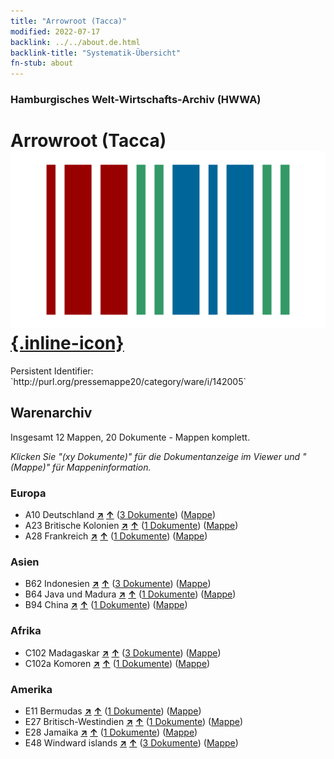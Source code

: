 ```yaml
---
title: "Arrowroot (Tacca)"
modified: 2022-07-17
backlink: ../../about.de.html
backlink-title: "Systematik-Übersicht"
fn-stub: about
---
```


### Hamburgisches Welt-Wirtschafts-Archiv (HWWA)

# Arrowroot (Tacca) &#160; [![Wikidata](/images/Wikidata-logo.svg "Wikidata"){.inline-icon}](http://www.wikidata.org/entity/Q4069888)

<div class="hint">Persistent Identifier: `http://purl.org/pressemappe20/category/ware/i/142005`</div>







## Warenarchiv




Insgesamt 12 Mappen, 20 Dokumente - Mappen komplett.

_Klicken Sie "(xy Dokumente)" für die Dokumentanzeige im Viewer und "(Mappe)" für Mappeninformation._




### Europa

- A10 Deutschland [**&nearr;**](../../../geo/i/126128/about.de.html "Deutschland (alle Mappen)") [**&uarr;**](../../../geo/about.de.html#A10 "Ländersystematik") (<a href="https://pm20.zbw.eu/iiifview/folder/wa/142005,126128" title="über: Arrowroot (Tacca) : Deutschland" target="_blank">3 Dokumente</a>) ([Mappe](../../../../folder/wa/1420xx/142005/1261xx/126128/about.de.html))
- A23 Britische Kolonien [**&nearr;**](../../../geo/i/140978/about.de.html "Britische Kolonien (alle Mappen)") [**&uarr;**](../../../geo/about.de.html#A23 "Ländersystematik") (<a href="https://pm20.zbw.eu/iiifview/folder/wa/142005,140978" title="über: Arrowroot (Tacca) : Britische Kolonien" target="_blank">1 Dokumente</a>) ([Mappe](../../../../folder/wa/1420xx/142005/1409xx/140978/about.de.html))
- A28 Frankreich [**&nearr;**](../../../geo/i/140982/about.de.html "Frankreich (alle Mappen)") [**&uarr;**](../../../geo/about.de.html#A28 "Ländersystematik") (<a href="https://pm20.zbw.eu/iiifview/folder/wa/142005,140982" title="über: Arrowroot (Tacca) : Frankreich" target="_blank">1 Dokumente</a>) ([Mappe](../../../../folder/wa/1420xx/142005/1409xx/140982/about.de.html))

### Asien

- B62 Indonesien [**&nearr;**](../../../geo/i/141218/about.de.html "Indonesien (alle Mappen)") [**&uarr;**](../../../geo/about.de.html#B62 "Ländersystematik") (<a href="https://pm20.zbw.eu/iiifview/folder/wa/142005,141218" title="über: Arrowroot (Tacca) : Indonesien" target="_blank">3 Dokumente</a>) ([Mappe](../../../../folder/wa/1420xx/142005/1412xx/141218/about.de.html))
- B64 Java und Madura [**&nearr;**](../../../geo/i/141220/about.de.html "Java und Madura (alle Mappen)") [**&uarr;**](../../../geo/about.de.html#B64 "Ländersystematik") (<a href="https://pm20.zbw.eu/iiifview/folder/wa/142005,141220" title="über: Arrowroot (Tacca) : Java und Madura" target="_blank">1 Dokumente</a>) ([Mappe](../../../../folder/wa/1420xx/142005/1412xx/141220/about.de.html))
- B94 China [**&nearr;**](../../../geo/i/141253/about.de.html "China (alle Mappen)") [**&uarr;**](../../../geo/about.de.html#B94 "Ländersystematik") (<a href="https://pm20.zbw.eu/iiifview/folder/wa/142005,141253" title="über: Arrowroot (Tacca) : China" target="_blank">1 Dokumente</a>) ([Mappe](../../../../folder/wa/1420xx/142005/1412xx/141253/about.de.html))

### Afrika

- C102 Madagaskar [**&nearr;**](../../../geo/i/141464/about.de.html "Madagaskar (alle Mappen)") [**&uarr;**](../../../geo/about.de.html#C102 "Ländersystematik") (<a href="https://pm20.zbw.eu/iiifview/folder/wa/142005,141464" title="über: Arrowroot (Tacca) : Madagaskar" target="_blank">3 Dokumente</a>) ([Mappe](../../../../folder/wa/1420xx/142005/1414xx/141464/about.de.html))
- C102a Komoren [**&nearr;**](../../../geo/i/141465/about.de.html "Komoren (alle Mappen)") [**&uarr;**](../../../geo/about.de.html#C102a "Ländersystematik") (<a href="https://pm20.zbw.eu/iiifview/folder/wa/142005,141465" title="über: Arrowroot (Tacca) : Komoren" target="_blank">1 Dokumente</a>) ([Mappe](../../../../folder/wa/1420xx/142005/1414xx/141465/about.de.html))

### Amerika

- E11 Bermudas [**&nearr;**](../../../geo/i/141652/about.de.html "Bermudas (alle Mappen)") [**&uarr;**](../../../geo/about.de.html#E11 "Ländersystematik") (<a href="https://pm20.zbw.eu/iiifview/folder/wa/142005,141652" title="über: Arrowroot (Tacca) : Bermudas" target="_blank">1 Dokumente</a>) ([Mappe](../../../../folder/wa/1420xx/142005/1416xx/141652/about.de.html))
- E27 Britisch-Westindien [**&nearr;**](../../../geo/i/141663/about.de.html "Britisch-Westindien (alle Mappen)") [**&uarr;**](../../../geo/about.de.html#E27 "Ländersystematik") (<a href="https://pm20.zbw.eu/iiifview/folder/wa/142005,141663" title="über: Arrowroot (Tacca) : Britisch-Westindien" target="_blank">1 Dokumente</a>) ([Mappe](../../../../folder/wa/1420xx/142005/1416xx/141663/about.de.html))
- E28 Jamaika [**&nearr;**](../../../geo/i/141664/about.de.html "Jamaika (alle Mappen)") [**&uarr;**](../../../geo/about.de.html#E28 "Ländersystematik") (<a href="https://pm20.zbw.eu/iiifview/folder/wa/142005,141664" title="über: Arrowroot (Tacca) : Jamaika" target="_blank">1 Dokumente</a>) ([Mappe](../../../../folder/wa/1420xx/142005/1416xx/141664/about.de.html))
- E48 Windward islands [**&nearr;**](../../../geo/i/141669/about.de.html "Windward islands (alle Mappen)") [**&uarr;**](../../../geo/about.de.html#E48 "Ländersystematik") (<a href="https://pm20.zbw.eu/iiifview/folder/wa/142005,141669" title="über: Arrowroot (Tacca) : Windward islands" target="_blank">3 Dokumente</a>) ([Mappe](../../../../folder/wa/1420xx/142005/1416xx/141669/about.de.html))








